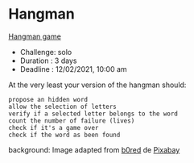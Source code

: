 # Hangman
[Hangman game](https://fredgaloppin.github.io/Hangman/)    

-  Challenge: solo       
-  Duration : 3 days     
-  Deadline : 12/02/2021, 10:00 am    


At the very least your version of the hangman should:

    propose an hidden word
    allow the selection of letters
    verify if a selected letter belongs to the word
    count the number of failure (lives)
    check if it's a game over
    check if the word as been found



background:
Image adapted from  <a href="https://pixabay.com/fr/users/b0red-4473488/?utm_source=link-attribution&amp;utm_medium=referral&amp;utm_campaign=image&amp;utm_content=2243639">b0red</a> de <a href="https://pixabay.com/fr/?utm_source=link-attribution&amp;utm_medium=referral&amp;utm_campaign=image&amp;utm_content=2243639">Pixabay</a>
